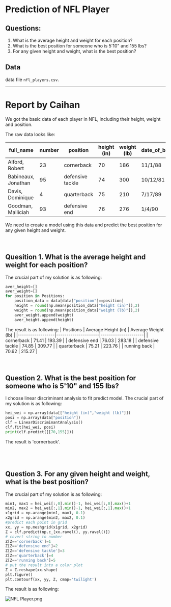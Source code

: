 # Prediction of NFL Player

## Questions:

1. What is the average height and weight for each position?
2. What is the best position for someone who is 5'10" and 155 lbs?
3. For any given height and weight, what is the best position?

## Data

data file `nfl_players.csv`.

---

# Report by Caihan 
We got the basic data of each player in NFL, including their height, weight and position. 

The raw data looks like:

| full_name           | number | position         | height (in) | weight (lb) | date_of_birth | team | sign      |
|---------------------|--------|------------------|-------------|-------------|---------------|------|-----------|
| Alford, Robert      | 23     | cornerback       | 70          | 186         | 11/1/88       | ATL  | scorpio   |
| Babineaux, Jonathan | 95     | defensive tackle | 74          | 300         | 10/12/81      | ATL  | libra     |
| Davis, Dominique    | 4      | quarterback      | 75          | 210         | 7/17/89       | ATL  | cancer    |
| Goodman, Malliciah  | 93     | defensive end    | 76          | 276         | 1/4/90        | ATL  | capricorn |  

We need to create a model using this data and predict the best position for any given height and weight.
<br>  
<br>

## Quesition 1. What is the average height and weight for each position?
The crucial part of my solution is as following:
```python
aver_height=[]
aver_weight=[]
for position in Positions:
    position_data = data[data["position"]==position]
    height = round(np.mean(position_data["height (in)"]),2)
    weight = round(np.mean(position_data["weight (lb)"]),2)
    aver_weight.append(weight)
    aver_height.append(height)
```
The result is as following:
| Positions        | Average Height (in) | Average Weight (lb) |
|------------------|---------------------|---------------------|
| cornerback       | 71.41               | 193.39              |
| defensive end    | 76.03               | 283.18              |
| defensive tackle | 74.85               | 309.77              |
| quarterback      | 75.21               | 223.76              |
| running back     | 70.62               | 215.27              |
<br>    
<br>  

## Question 2. What is the best position for someone who is 5'10" and 155 lbs?
I choose linear discriminant analysis to fit predict model. The crucial part of my solution is as following:
```python
hei_wei = np.array(data[["height (in)","weight (lb)"]])
posi = np.array(data["position"])
clf = LinearDiscriminantAnalysis()
clf.fit(hei_wei, posi)
print(clf.predict([[70,155]]))
```
The result is 'cornerback'.  
<br>  
<br>  

## Question 3. For any given height and weight, what is the best position?  
The crucial part of my solution is as following:
```python
min1, max1 = hei_wei[:,0].min()-1, hei_wei[:,0].max()+1
min2, max2 = hei_wei[:,1].min()-1, hei_wei[:,1].max()+1
x1grid = np.arange(min1, max1, 0.1)
x2grid = np.arange(min2, max2, 0.1)
#predict each point in grid
xx, yy = np.meshgrid(x1grid, x2grid)
Z = clf.predict(np.c_[xx.ravel(), yy.ravel()])
# covert string to number
Z[Z=='cornerback']=1
Z[Z=='defensive end']=2
Z[Z=='defensive tackle']=3
Z[Z=='quarterback']=4
Z[Z=='running back']=5
# put the result into a color plot
Z = Z.reshape(xx.shape)
plt.figure()
plt.contourf(xx, yy, Z, cmap='twilight')
```

The result is as following:  

![NFL Player.png](https://i.loli.net/2021/03/01/nEAK7HZyqksSwzB.png)


